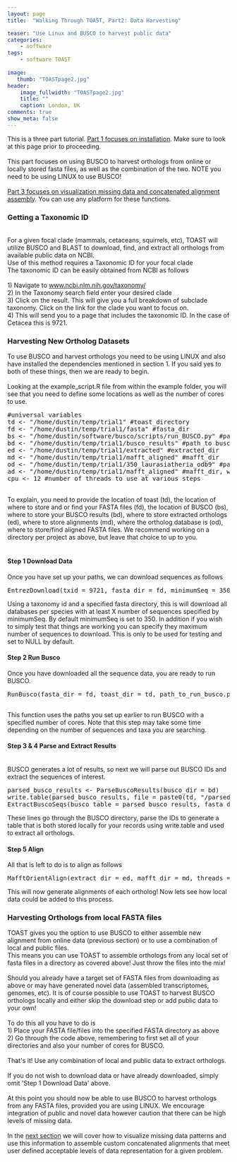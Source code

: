 ```yaml
---
layout: page
title:  "Walking Through TOAST, Part2: Data Harvesting"

teaser: "Use Linux and BUSCO to harvest public data"
categories:
    - software
tags:
    - software TOAST
    
image:
   thumb: "TOASTpage2.jpg"
header:
    image_fullwidth: "TOASTpage2.jpg"
    title: ""
    caption: London, UK
comments: true
show_meta: false    
---
```

This is a three part tutorial. <a href='https://carolinafishes.github.io/software/TOAST_manual/'>Part 1 focuses on installation</a>. Make sure to look at this page prior to proceeding.
<br>
<br>
This part focuses on using BUSCO to harvest orthologs from online or locally stored fasta files, as well as the combination of the two. NOTE you need to be using LINUX to use BUSCO!
<br>
<br>
<a href='https://carolinafishes.github.io/software/TOAST_manual3/'>Part 3 focuses on visualization missing data and concatenated alignment assembly</a>. You can use any platform for these functions.

<h3>Getting a Taxonomic ID</h3>
<br>
For a given focal clade (mammals, cetaceans, squirrels, etc), TOAST will utilize BUSCO and BLAST to download, find, and extract all orthologs from available public data on NCBI.
<br>
Use of this method requires a Taxonomic ID for your focal clade
<br>
The taxonomic ID can be easily obtained from NCBI as follows
<br> 
<br>
1) Navigate to <a href='https://www.ncbi.nlm.nih.gov/taxonomy/'>www.ncbi.nlm.nih.gov/taxonomy/</a>
<br>
2) In the Taxonomy search field enter your desired clade 
<br>
3) Click on the result. This will give you a full breakdown of subclade taxonomy. Click on the link for the clade you want to focus on. 
<br>
4) This will send you to a page that includes the taxonomic ID. In the case of Cetacea this is 9721. 
<br>
<h3>Harvesting New Ortholog Datasets</h3>
To use BUSCO and harvest orthologs you need to be using LINUX and also have installed the dependencies mentioned in section 1. If you said yes to both of these things, then we are ready to begin.
<br>
<br>
Looking at the example_script.R file from within the example folder, you will see that you need to define some locations as well as the number of cores to use.

<pre>
#universal variables
td <- "/home/dustin/temp/trial1" #toast_directory
fd <- "/home/dustin/temp/trial1/fasta" #fasta_dir
bs <- "/home/dustin/software/busco/scripts/run_BUSCO.py" #path to busco_script
bd <- "/home/dustin/temp/trial1/busco_results" #path to busco results directory
ed <- "/home/dustin/temp/trial1/extracted" #extracted_dir
md <- "/home/dustin/temp/trial1/mafft_aligned" #mafft_dir
od <- "/home/dustin/temp/trial1/350_laurasiatheria_odb9" #path to orthoDB directory
ad <- "/home/dustin/temp/trial1/mafft_aligned" #mafft_dir, which is a directory of aligned fastas
cpu <- 12 #number of threads to use at various steps
</pre>
<br>
To explain, you need to provide the location of toast (td), the location of where to store and or find your FASTA files (fd), the location of BUSCO (bs), where to store your BUSCO results (bd), where to store extracted orthologs (ed), where to store alignments (md), where the ortholog database is (od), where to store/find aligned FASTA files. We recommend working on a directory per project as above, but leave that choice to up to you.
<br>
<br>
<h4>Step 1 Download Data</h4>
Once you have set up your paths, we can download sequences as follows 
<pre>
EntrezDownload(txid = 9721, fasta_dir = fd, minimumSeq = 350, maximumSeq = NULL)	
</pre>
Using a taxonomy id and a specified fasta directory, this is will download all databases per species with at least X number of sequences specified by minimumSeq. By default minimumSeq is set to 350. In addition if you wish to simply test that things are working you can specify they maximum number of sequences to download. This is only to be used for testing and set to NULL by default.
<br>
<h4>Step 2 Run Busco</h4>
Once you have downloaded all the sequence data, you are ready to run BUSCO.
 <pre>
RunBusco(fasta_dir = fd, toast_dir = td, path_to_run_busco.py = bs, path_to_orthoDB = od, threads = cpu)
 </pre>
This function uses the paths you set up earlier to run BUSCO with a specified number of cores. Note that this step may take some time depending on the number of sequences and taxa you are searching. 
<br>
<h4> Step 3 & 4 Parse and Extract Results </h4>
<br>
BUSCO generates a lot of results, so next we will parse out BUSCO IDs and extract the sequences of interest. 
<pre>
parsed_busco_results <- ParseBuscoResults(busco_dir = bd)
write.table(parsed_busco_results, file = paste0(td, "/parsed_busco_results.tsv"), sep = "\t", row.names = FALSE) 
ExtractBuscoSeqs(busco_table = parsed_busco_results, fasta_dir = fd, extract_dir = ed) #parsed_busco_results from previous step
</pre>
These lines go through the BUSCO directory, parse the IDs to generate a table that is both stored locally for your records using write.table and used to extract all orthologs. 
<h4>Step 5 Align</h4>
All that is left to do is to align as follows 		
<pre>
MafftOrientAlign(extract_dir = ed, mafft_dir = md, threads = cpu)
</pre>
This will now generate alignments of each ortholog! Now lets see how local data could be added to this process. 
<br>
<h3>Harvesting Orthologs from local FASTA files</h3>
TOAST gives you the option to use BUSCO to either assemble new alignment from online data (previous section) or to use a combination of local and public files.
<br>
This means you can use TOAST to assemble orthologs from any local set of fasta files in a directory as covered above! Just throw the files into the mix!
<br>
<br>
Should you already have a target set of FASTA files from downloading as above or may have generated novel data (assembled transcriptomes, genomes, etc). It is of course possible to use TOAST to harvest BUSCO orthologs locally and either skip the download step or add public data to your own!
<br>
<br>
To do this all you have to do is 
<br>
1) Place your FASTA file/files into the specified FASTA directory as above  
<br>
2) Go through the code above, remembering to first set all of your directories and also your number of cores for BUSCO.
<br>
<br>
That's it! Use any combination of local and public data to extract orthologs. 
<br>
<br>
If you do not wish to download data or have already downloaded, simply omit 'Step 1 Download Data' above. 
<br>
<br>
At this point you should now be able to use BUSCO to harvest orthologs from any FASTA files, provided you are using LINUX. We encourage integration of public and novel data however caution that there can be high levels of missing data. 
<br>
<br>
In the <a href='https://carolinafishes.github.io/software/TOAST_manual3/'>next section</a> we will cover how to visualize missing data patterns and use this information to assemble custom concatenated alignments that meet user defined acceptable levels of data representation for a given problem. 



